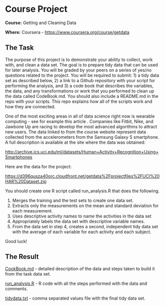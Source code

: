 # Course Project #

**Course:** Getting and Cleaning Data

**Where:** Coursera - https://www.coursera.org/course/getdata

## The Task ##
The purpose of this project is to demonstrate your ability to collect, work with, and clean a data set. The goal is to prepare tidy data that can be used for later analysis. You will be graded by your peers on a series of yes/no questions related to the project. You will be required to submit: 1) a tidy data set as described below, 2) a link to a Github repository with your script for performing the analysis, and 3) a code book that describes the variables, the data, and any transformations or work that you performed to clean up the data called CodeBook.md. You should also include a README.md in the repo with your scripts. This repo explains how all of the scripts work and how they are connected.  

One of the most exciting areas in all of data science right now is wearable computing - see for example this article . Companies like Fitbit, Nike, and Jawbone Up are racing to develop the most advanced algorithms to attract new users. The data linked to from the course website represent data collected from the accelerometers from the Samsung Galaxy S smartphone. A full description is available at the site where the data was obtained: 

http://archive.ics.uci.edu/ml/datasets/Human+Activity+Recognition+Using+Smartphones

Here are the data for the project: 

https://d396qusza40orc.cloudfront.net/getdata%2Fprojectfiles%2FUCI%20HAR%20Dataset.zip

You should create one R script called run_analysis.R that does the following.
1. Merges the training and the test sets to create one data set.
2. Extracts only the measurements on the mean and standard deviation for each measurement. 
3. Uses descriptive activity names to name the activities in the data set
4. Appropriately labels the data set with descriptive variable names. 
5. From the data set in step 4, creates a second, independent tidy data set with the average of each variable for each activity and each subject.

Good luck!

## The Result ##

[CookBook.md](https://github.com/a-vikulin/coursera-data-science-getdata-course-project/blob/master/CookBook.md) - detailed description of the data and steps taken to build it from the task data set.

[run_analysis.R](https://github.com/a-vikulin/coursera-data-science-getdata-course-project/blob/master/run_analysis.R) - R code with all the steps performed with the data and comments.

[tidydata.txt](https://github.com/a-vikulin/coursera-data-science-getdata-course-project/blob/master/rawdata/tidydata.txt) - comma separated values file with the final tidy data set.
